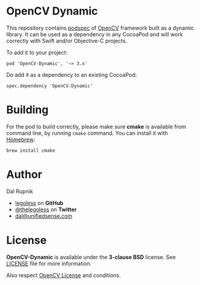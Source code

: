 # OpenCV Dynamic

This repository contains [podspec](https://guides.cocoapods.org/syntax/podspec.html) of [OpenCV](http://opencv.org) framework built as a dynamic library. It can be used as a dependency in any CocoaPod and will work correctly with Swift and/or Objective-C projects.

To add it to your project:

`pod 'OpenCV-Dynamic', '~> 3.x'`

Do add it as a dependency to an existing CocoaPod:

`spec.dependency 'OpenCV-Dynamic'`

# Building

For the pod to build correctly, please make sure **cmake** is available from command line, by running `cmake` command. You can install it with [Homebrew](http://brew.sh):

`brew install cmake`

Author
======

Dal Rupnik

- [legoless](https://github.com/legoless) on **GitHub**
- [@thelegoless](https://twitter.com/thelegoless) on **Twitter**
- [dal@unifiedsense.com](mailto:dal@unifiedsense.com)

License
======

**OpenCV-Dynamic** is available under the **3-clause BSD** license. See [LICENSE](https://github.com/Legoless/OpenCV-Dynamic/blob/master/LICENSE) file for more information.

Also respect [OpenCV License](https://github.com/opencv/opencv/blob/master/LICENSE) and conditions.
